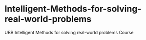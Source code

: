# Intelligent-Methods-for-solving-real-world-problems
UBB Intelligent Methods for solving real-world problems Course
